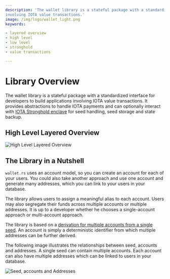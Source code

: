 ```yaml
---
description: 'The wallet library is a stateful package with a standardized interface for developers to build applications
involving IOTA value transactions.'
image: /img/logo/wallet_light.png
keywords:

- layered overview
- high level
- low level
- stronghold
- value transactions

---
```


# Library Overview

The wallet library is a stateful package with a standardized interface for developers to build applications involving
IOTA value transactions. It provides abstractions to handle IOTA payments and can optionally interact
with [IOTA Stronghold enclave](https://github.com/iotaledger/stronghold.rs/) for seed handling, seed storage and state
backup.

## High Level Layered Overview

![High Level Layered Overview](/img/overview/iota_layers_overview.svg)

## The Library in a Nutshell

`wallet.rs` uses an account model, so you can create an account for each of your users. You could also take another
approach and use one account and generate many addresses, which you can link to your users in your database.

The library allows users to assign a meaningful alias to each account. Users may also segregate their funds across
multiple accounts or multiple addresses. It is up to a developer whether he chooses a single-account approach or
multi-account approach.

The library is based on
a [derivation for multiple accounts from a single seed](https://wiki.iota.org/introduction/reference/details/#addresskey-space). 
An account is simply a deterministic identifier from which multiple addresses can be further derived.

The following image illustrates the relationships between seed, accounts and addresses. A single seed can contain
multiple accounts. Each account can also have multiple addresses which can be linked to users in your database.

![Seed, accounts and Addresses](/img/libraries/accounts_addresses.svg)
